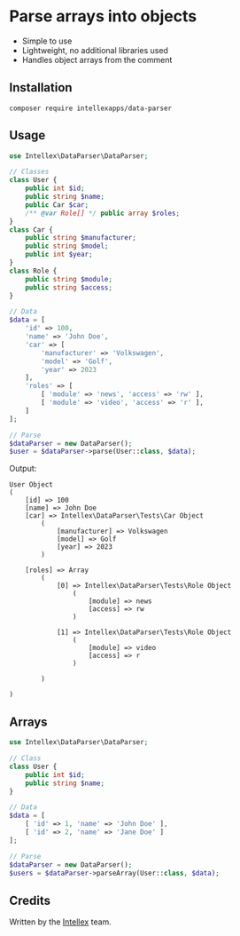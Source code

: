 # Parse arrays into objects

- Simple to use
- Lightweight, no additional libraries used
- Handles object arrays from the comment

Installation
--------------------

`composer require intellexapps/data-parser`

Usage
--------------------

```php
use Intellex\DataParser\DataParser;

// Classes
class User {
    public int $id;
    public string $name;
    public Car $car;
    /** @var Role[] */ public array $roles;
}
class Car {
    public string $manufacturer;
    public string $model;
    public int $year;
}
class Role {
    public string $module;
    public string $access;
}

// Data
$data = [
    'id' => 100,
    'name' => 'John Doe',
    'car' => [
        'manufacturer' => 'Volkswagen',
        'model' => 'Golf',
        'year' => 2023
    ],
    'roles' => [
        [ 'module' => 'news', 'access' => 'rw' ],
        [ 'module' => 'video', 'access' => 'r' ],
    ]
];

// Parse
$dataParser = new DataParser();
$user = $dataParser->parse(User::class, $data);
```

Output:

```
User Object
(
    [id] => 100
    [name] => John Doe
    [car] => Intellex\DataParser\Tests\Car Object
        (
            [manufacturer] => Volkswagen
            [model] => Golf
            [year] => 2023
        )

    [roles] => Array
        (
            [0] => Intellex\DataParser\Tests\Role Object
                (
                    [module] => news
                    [access] => rw
                )

            [1] => Intellex\DataParser\Tests\Role Object
                (
                    [module] => video
                    [access] => r
                )

        )

)
```

Arrays
--------------------

```php
use Intellex\DataParser\DataParser;

// Class
class User {
    public int $id;
    public string $name;
}

// Data
$data = [
    [ 'id' => 1, 'name' => 'John Doe' ],
    [ 'id' => 2, 'name' => 'Jane Doe' ]
];

// Parse
$dataParser = new DataParser();
$users = $dataParser->parseArray(User::class, $data);
```

Credits
--------------------
Written by the [Intellex](https://intellex.rs/en) team.

